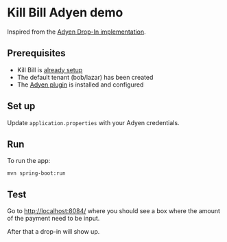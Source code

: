 Kill Bill Adyen demo
=====================

Inspired from the [Adyen Drop-In implementation](https://docs.adyen.com/online-payments/web-drop-in).

Prerequisites
-------------

* Kill Bill is [already setup](https://docs.killbill.io/latest/getting_started.html)
* The default tenant (bob/lazar) has been created
* The [Adyen plugin](https://github.com/killbill/killbill-adyen-plugin) is installed and configured

Set up
------

Update  `application.properties` with your Adyen credentials.


Run
---

To run the app:
```
mvn spring-boot:run
```

Test 
----

Go to [http://localhost:8084/](http://localhost:8084/) where you should see a box where the amount of the payment need to be input.

After that a drop-in will show up.